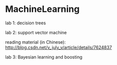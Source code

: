 # MachineLearning

lab 1: decision trees

lab 2: support vector machine

reading material (in Chinese): http://blog.csdn.net/v_july_v/article/details/7624837

lab 3: Bayesian learning and boosting
